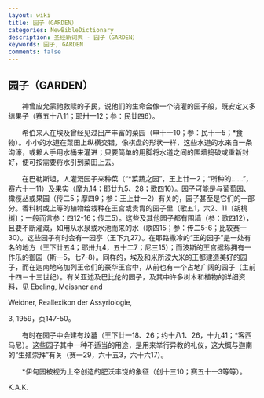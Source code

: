 ```yaml
---
layout: wiki
title: 园子（GARDEN）
categories: NewBibleDictionary
description: 圣经新词典 - 园子（GARDEN）
keywords: 园子, GARDEN
comments: false
---
```


## 园子（GARDEN）

　　神曾应允蒙祂救赎的子民，说他们的生命会像一个浇灌的园子般，既安定又多结果子（赛五十八11；耶卅一12；参：民廿四6）。

　　希伯来人在埃及曾经见过出产丰富的菜园（申十一10；参：民十一5；*食物）。小小的水道在菜田上纵横交错，像棋盘的形状一样，这些水道的水来自一条沟濠，或赖人手用水桶来灌进；只要简单的用脚将水道之间的围墙捣破或重新封好，便可按需要将水引到菜田上去。

　　在巴勒斯坦，人灌溉园子来种菜（“*菜蔬之园”，王上廿一2；“所种的……”，赛六十一11）及果实（摩九14；耶廿九5、28；歌四16）。园子可能是与葡萄园、橄榄丛或果园（传二5；摩四9；参：王上廿一2）有关的，园子甚至是它们的一部分。香料树或上等的植物给栽种在王宫或贵胄的园子里（歌五1，六2、11〔胡桃树〕；一般而言参：四12-16；传二5）。这些及其他园子都有围墙（参：歌四12），且要不断灌溉，如用从水泉或水池而来的水（歌四15；参：传二5-6；比较赛一30）。这些园子有时会有一园亭（王下九27）。在耶路撒冷的“王的园子”是一处有名的地方（王下廿五4；耶卅九4，五十二7；尼三15）；而波斯的王宫据称拥有一作乐的御园（斯一5，七7-8）。同样的，埃及和米所波大米的王都建造美好的园子，而在迦南地乌加列王帝们的豪华王宫中，从前也有一个占地广阔的园子（主前十四－十三世纪）。有关亚述及巴比伦的园子，及其中许多树木和植物的详细资料，见 Ebeling, Meissner and

Weidner, Reallexikon der Assyriologie,

3, 1959，页147-50。

　　有时在园子中会建有坟墓（王下廿一18、26；约十八1、26，十九41；*客西马尼）。这些园子其中一种不适当的用途，是用来举行异教的礼仪，这大概与迦南的“生殖崇拜”有关（赛一29，六十五3，六十六17）。

　　*伊甸园被视为上帝创造的肥沃丰饶的象征（创十三10；赛五十一3等等）。

K.A.K.








